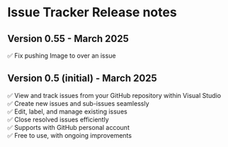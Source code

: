 ﻿# Issue Tracker Release notes

## Version 0.55 - March 2025
✅ Fix pushing Image to over an issue

## Version 0.5 (initial) - March 2025

✅ View and track issues from your GitHub repository within Visual Studio  
✅ Create new issues and sub-issues seamlessly  
✅ Edit, label, and manage existing issues  
✅ Close resolved issues efficiently  
✅ Supports with GitHub personal account  
✅ Free to use, with ongoing improvements  